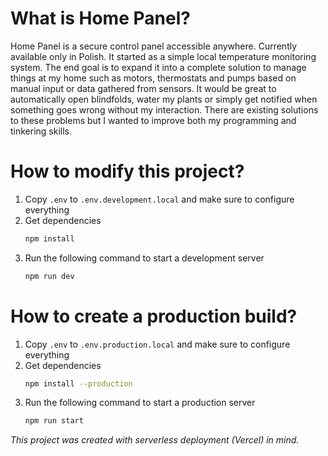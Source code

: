 # What is Home Panel?
Home Panel is a secure control panel accessible anywhere. Currently available only in Polish. It started as a simple local temperature monitoring system. The end goal is to expand it into a complete solution to manage things at my home such as motors, thermostats and pumps based on manual input or data gathered from sensors. It would be great to automatically open blindfolds, water my plants or simply get notified when something goes wrong without my interaction. There are existing solutions to these problems but I wanted to improve both my programming and tinkering skills.

# How to modify this project?
1. Copy `.env` to `.env.development.local` and make sure to configure everything
2. Get dependencies
    ```bash
    npm install
    ```
3. Run the following command to start a development server
    ```bash
    npm run dev
    ```

# How to create a production build?
1. Copy `.env` to `.env.production.local` and make sure to configure everything
2. Get dependencies
    ```bash
    npm install --production
    ```
3. Run the following command to start a production server
    ```bash
    npm run start
    ```
*This project was created with serverless deployment (Vercel) in mind.*
